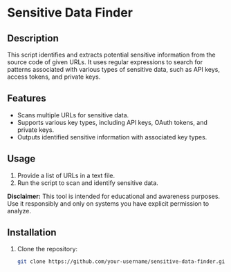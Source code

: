 # Sensitive Data Finder

## Description

This script identifies and extracts potential sensitive information from the source code of given URLs. It uses regular expressions to search for patterns associated with various types of sensitive data, such as API keys, access tokens, and private keys.

## Features

- Scans multiple URLs for sensitive data.
- Supports various key types, including API keys, OAuth tokens, and private keys.
- Outputs identified sensitive information with associated key types.

## Usage

1. Provide a list of URLs in a text file.
2. Run the script to scan and identify sensitive data.

**Disclaimer:**
This tool is intended for educational and awareness purposes. Use it responsibly and only on systems you have explicit permission to analyze.

## Installation

1. Clone the repository:

   ```bash
   git clone https://github.com/your-username/sensitive-data-finder.git
